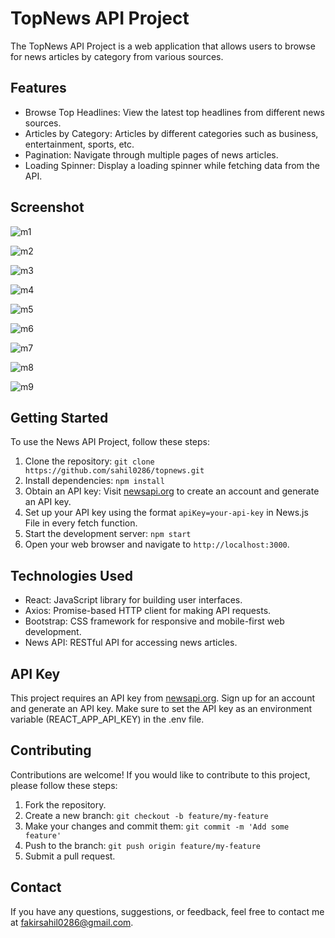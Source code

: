 # TopNews API Project

The TopNews API Project is a web application that allows users to browse for news articles by category from various sources.

## Features

- Browse Top Headlines: View the latest top headlines from different news sources.
- Articles by Category: Articles by different categories such as business, entertainment, sports, etc.
- Pagination: Navigate through multiple pages of news articles.
- Loading Spinner: Display a loading spinner while fetching data from the API.

## Screenshot

![m1](https://github.com/sahil0286/topnews/assets/119412630/a1108497-fa8e-45d8-a940-42869dfcd6e2)

![m2](https://github.com/sahil0286/topnews/assets/119412630/e5e19787-6c98-4a49-b8e8-6e0c6ec06970)

![m3](https://github.com/sahil0286/topnews/assets/119412630/960fd2d4-3ab8-4ab2-bf40-7ba9761bae77)

![m4](https://github.com/sahil0286/topnews/assets/119412630/176f7f20-b2ab-4206-b229-b0cdeadb61f2)

![m5](https://github.com/sahil0286/topnews/assets/119412630/f2d99f0e-fa50-428b-aa7d-ef6825f28a45)

![m6](https://github.com/sahil0286/topnews/assets/119412630/6b2fd408-5973-4d43-9799-ca8c45d0fe80)

![m7](https://github.com/sahil0286/topnews/assets/119412630/2147768d-be3a-4d12-9b99-f45d29ec2c1d)

![m8](https://github.com/sahil0286/topnews/assets/119412630/22fb9a6f-9082-4b9f-9f5d-981f80ae1f50)

![m9](https://github.com/sahil0286/topnews/assets/119412630/2d874855-982e-4a3d-b2ee-2668fdd801c4)

## Getting Started

To use the News API Project, follow these steps:

1. Clone the repository: `git clone https://github.com/sahil0286/topnews.git`
2. Install dependencies: `npm install`
3. Obtain an API key: Visit [newsapi.org](https://newsapi.org/) to create an account and generate an API key.
4. Set up your API key using the format `apiKey=your-api-key` in News.js File in every fetch function.
5. Start the development server: `npm start`
6. Open your web browser and navigate to `http://localhost:3000`.

## Technologies Used

- React: JavaScript library for building user interfaces.
- Axios: Promise-based HTTP client for making API requests.
- Bootstrap: CSS framework for responsive and mobile-first web development.
- News API: RESTful API for accessing news articles.

## API Key

This project requires an API key from [newsapi.org](https://newsapi.org/). Sign up for an account and generate an API key. Make sure to set the API key as an environment variable (REACT_APP_API_KEY) in the .env file.

## Contributing

Contributions are welcome! If you would like to contribute to this project, please follow these steps:

1. Fork the repository.
2. Create a new branch: `git checkout -b feature/my-feature`
3. Make your changes and commit them: `git commit -m 'Add some feature'`
4. Push to the branch: `git push origin feature/my-feature`
5. Submit a pull request.

## Contact

If you have any questions, suggestions, or feedback, feel free to contact me at [fakirsahil0286@gmail.com](mailto:fakirsahil0286@gmail.com).
